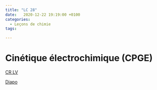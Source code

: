 ```yaml
---
title: "LC 28"
date:   2020-12-22 19:19:00 +0100
categories:
  - Leçons de chimie
tags:

---
```

# Cinétique électrochimique (CPGE)

[CR LV](/assets/pdf/LC28.pdf)

<object class="pdf fitvidsignore" data="/assets/pdf/LC28.pdf" type="application/pdf"></object>

<a href="/assets/pdf/LC28.pptx" download>Diapo</a>

